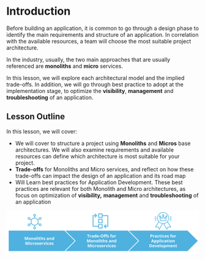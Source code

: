 # Introduction

Before building an application, it is common to go through a design phase to identify the main requirements and structure of an application. In correlation with the available resources, a team will choose the most suitable project architecture.

In the industry, usually, the two main approaches that are usually referenced are **monoliths** and **micro** services.

In this lesson, we will explore each architectural model and the implied trade-offs. In addition, we will go through best practice to adopt at the implementation stage, to optimize the **visibility**, **management** and
**troubleshooting** of an application.

## Lesson Outline

In this lesson, we will cover:

* We will cover to structure a project using **Monoliths** and **Micros** base architectures.
We will also examine requirements and available resources can define which architecture is most suitable for your project.
* **Trade-offs** for Monoliths and Micro services, and reflect on how these trade-offs can impact the design of an application and its road map
* Will Learn best practices for Application Development. These best practices are relevant for both Monolith and Micro architectures, as focus on optimization of **visibility,** **management** and **troubleshooting** of an application

![Course Outline](1.LessonOutline.png)
